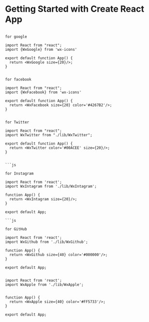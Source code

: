 # Getting Started with Create React App

```

for google

import React from "react";
import {WxGoogle} from 'wx-icons'

export default function App() {
  return <WxGoogle size={20}/>;
}

```

```

for facebook

import React from "react";
import {WxFacebook} from 'wx-icons'

export default function App() {
  return <WxFacebook size={20} color='#4267B2'/>;
}

```

```

for Twitter

import React from "react";
import WxTwitter from "./lib/WxTwitter";

export default function App() {
  return <WxTwitter color='#00ACEE' size={20}/>;
}


```js

for Instagram

import React from 'react';
import WxIntagram from './lib/WxIntagram';

function App() {
  return <WxIntagram size={20}/>;
}

export default App;

```js

for GitHub

import React from 'react';
import WxGithub from './lib/WxGithub';

function App() {
  return <WxGithub size={40} color='#000000'/>;
}

export default App;

```
```

import React from 'react';
import WxApple from './lib/WxApple';


function App() {
  return <WxApple size={40} color='#FF5733'/>;
}

export default App;

```
